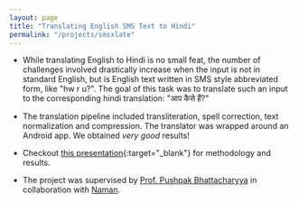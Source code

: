 ```yaml
---
layout: page
title: "Translating English SMS Text to Hindi"
permalink: "/projects/smsxlate"
---
```


- While translating English to Hindi is no small feat, the number of challenges involved drastically increase when the input is not in standard English, but is English text written in SMS style abbreviated form, like "hw r u?". The goal of this task was to translate such an input to the corresponding hindi translation: "आप कैसे हैं?"

- The translation pipeline included transliteration, spell correction, text normalization and compression. The translator was wrapped around an Android app. We obtained _very good_ results! 

- Checkout [this presentation](https://docs.google.com/viewer?url=https://github.com/madaan/madaan.github.io/raw/master/res/presentations/smsxlate.pdf){:target="_blank"} for methodology and results.

- The project was supervised by [Prof. Pushpak Bhattacharyya](https://www.cse.iitb.ac.in/~pb/) in collaboration with [Naman](https://www.linkedin.com/in/naman-gupta-a057624b/?originalSubdomain=jp).
